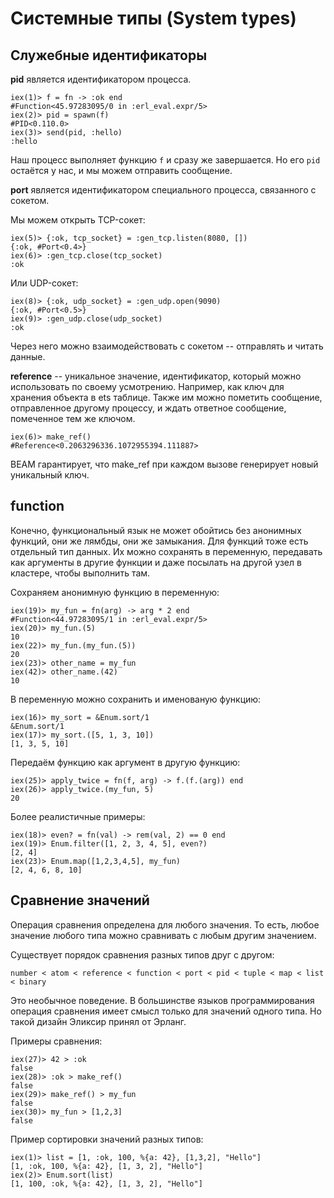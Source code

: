 # Системные типы (System types)

## Служебные идентификаторы

**pid** является идентификатором процесса.

```
iex(1)> f = fn -> :ok end
#Function<45.97283095/0 in :erl_eval.expr/5>
iex(2)> pid = spawn(f)
#PID<0.110.0>
iex(3)> send(pid, :hello)
:hello
```

Наш процесс выполняет функцию `f` и сразу же завершается. Но его `pid` остаётся у нас, и мы можем отправить сообщение.


**port** является идентификатором специального процесса, связанного с сокетом.

Мы можем открыть TCP-сокет:
```
iex(5)> {:ok, tcp_socket} = :gen_tcp.listen(8080, [])
{:ok, #Port<0.4>}
iex(6)> :gen_tcp.close(tcp_socket)
:ok
```

Или UDP-сокет:
```
iex(8)> {:ok, udp_socket} = :gen_udp.open(9090)
{:ok, #Port<0.5>}
iex(9)> :gen_udp.close(udp_socket)
:ok
```

Через него можно взаимодействовать с сокетом -- отправлять и читать данные.


**reference** -- уникальное значение, идентификатор, который можно использовать по своему усмотрению. Например, как ключ для хранения объекта в ets таблице. Также им можно пометить сообщение, отправленное другому процессу, и ждать ответное сообщение, помеченное тем же ключом.

```
iex(6)> make_ref()
#Reference<0.2063296336.1072955394.111887>
```

BEAM гарантирует, что make_ref при каждом вызове генерирует новый уникальный ключ.


## function

Конечно, функциональный язык не может обойтись без анонимных функций, они же лямбды, они же замыкания. Для функций тоже есть отдельный тип данных. Их можно сохранять в переменную, передавать как аргументы в другие функции и даже посылать на другой узел в кластере, чтобы выполнить там.

Сохраняем анонимную функцию в переменную:
```
iex(19)> my_fun = fn(arg) -> arg * 2 end
#Function<44.97283095/1 in :erl_eval.expr/5>
iex(20)> my_fun.(5)
10
iex(22)> my_fun.(my_fun.(5))
20
iex(23)> other_name = my_fun
iex(42)> other_name.(42)
10
```

В переменную можно сохранить и именованую функцию:
```
iex(16)> my_sort = &Enum.sort/1
&Enum.sort/1
iex(17)> my_sort.([5, 1, 3, 10])
[1, 3, 5, 10]
```

Передаём функцию как аргумент в другую функцию:
```
iex(25)> apply_twice = fn(f, arg) -> f.(f.(arg)) end
iex(26)> apply_twice.(my_fun, 5)
20
```

Более реалистичные примеры:
```
iex(18)> even? = fn(val) -> rem(val, 2) == 0 end
iex(19)> Enum.filter([1, 2, 3, 4, 5], even?)
[2, 4]
iex(23)> Enum.map([1,2,3,4,5], my_fun)
[2, 4, 6, 8, 10]
```


## Сравнение значений

Операция сравнения определена для любого значения. То есть, любое значение любого типа можно сравнивать с любым другим значением.

Cуществует порядок сравнения разных типов друг с другом:
```
number < atom < reference < function < port < pid < tuple < map < list < binary
```

Это необычное поведение. В большинстве языков программирования операция сравнения имеет смысл только для значений одного типа. Но такой дизайн Эликсир принял от Эрланг.

Примеры сравнения:
```
iex(27)> 42 > :ok
false
iex(28)> :ok > make_ref()
false
iex(29)> make_ref() > my_fun
false
iex(30)> my_fun > [1,2,3]
false
```

Пример сортировки значений разных типов:
```
iex(1)> list = [1, :ok, 100, %{a: 42}, [1,3,2], "Hello"]
[1, :ok, 100, %{a: 42}, [1, 3, 2], "Hello"]
iex(2)> Enum.sort(list)
[1, 100, :ok, %{a: 42}, [1, 3, 2], "Hello"]
```
